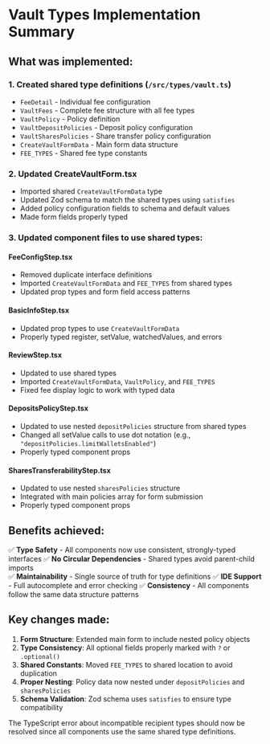 # Vault Types Implementation Summary

## What was implemented:

### 1. Created shared type definitions (`/src/types/vault.ts`)
- `FeeDetail` - Individual fee configuration
- `VaultFees` - Complete fee structure with all fee types
- `VaultPolicy` - Policy definition
- `VaultDepositPolicies` - Deposit policy configuration
- `VaultSharesPolicies` - Share transfer policy configuration  
- `CreateVaultFormData` - Main form data structure
- `FEE_TYPES` - Shared fee type constants

### 2. Updated CreateVaultForm.tsx
- Imported shared `CreateVaultFormData` type
- Updated Zod schema to match the shared types using `satisfies` 
- Added policy configuration fields to schema and default values
- Made form fields properly typed

### 3. Updated component files to use shared types:

#### FeeConfigStep.tsx
- Removed duplicate interface definitions
- Imported `CreateVaultFormData` and `FEE_TYPES` from shared types
- Updated prop types and form field access patterns

#### BasicInfoStep.tsx  
- Updated prop types to use `CreateVaultFormData`
- Properly typed register, setValue, watchedValues, and errors

#### ReviewStep.tsx
- Updated to use shared types
- Imported `CreateVaultFormData`, `VaultPolicy`, and `FEE_TYPES`
- Fixed fee display logic to work with typed data

#### DepositsPolicyStep.tsx
- Updated to use nested `depositPolicies` structure from shared types
- Changed all setValue calls to use dot notation (e.g., `"depositPolicies.limitWalletsEnabled"`)
- Properly typed component props

#### SharesTransferabilityStep.tsx  
- Updated to use nested `sharesPolicies` structure
- Integrated with main policies array for form submission
- Properly typed component props

## Benefits achieved:

✅ **Type Safety** - All components now use consistent, strongly-typed interfaces
✅ **No Circular Dependencies** - Shared types avoid parent-child imports  
✅ **Maintainability** - Single source of truth for type definitions
✅ **IDE Support** - Full autocomplete and error checking
✅ **Consistency** - All components follow the same data structure patterns

## Key changes made:

1. **Form Structure**: Extended main form to include nested policy objects
2. **Type Consistency**: All optional fields properly marked with `?` or `.optional()`
3. **Shared Constants**: Moved `FEE_TYPES` to shared location to avoid duplication
4. **Proper Nesting**: Policy data now nested under `depositPolicies` and `sharesPolicies`
5. **Schema Validation**: Zod schema uses `satisfies` to ensure type compatibility

The TypeScript error about incompatible recipient types should now be resolved since all components use the same shared type definitions.
